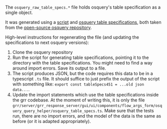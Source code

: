 The `osquery_raw_table_specs.*` file holds osquery's table specification as a single object.

It was generated using a [script](https://github.com/osquery/osquery/blob/4.5.1/tools/codegen/genwebsitejson.py) and [osquery table specifications](https://github.com/osquery/osquery/tree/4.5.1/specs), both taken from the [open-source
osquery repository](https://github.com/osquery/osquery).

High-level instructions for regenerating the file (and updating the specifications to next osquery versions):
1. Clone the osquery repository
2. Run the script for generating table specifications, pointing it to the directory with the table specifications. You might need to find a way around import errors. Save its output to a file.
3. The script produces JSON, but the code requires this data to be in a typescript `.ts` file. It should suffice to just prefix the output of the script with something like: `export const tableSpecs451 = ...old json data...`.
4. Update the import statements which use the table specifications inside the grr codebase. At the moment of writing this, it is only the file `grr/server/grr_response_server/gui/ui/components/flow_args_form/osquery_query_helper/osquery_table_specs.ts`. Make sure that the tests run, there are no import errors, and the model of the data is the same as before (or it is adapted appropriately).
